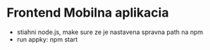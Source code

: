 # Frontend Mobilna aplikacia
- stiahni node.js, make sure ze je nastavena spravna path na npm
- run appky: npm start 
